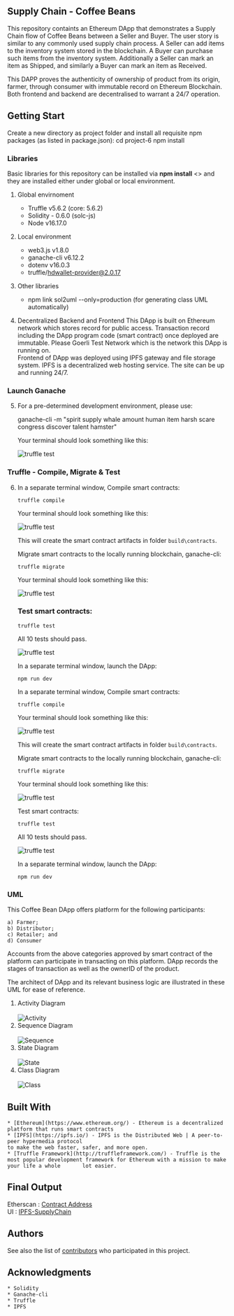## Supply Chain - Coffee Beans

This repository containts an Ethereum DApp that demonstrates a Supply Chain flow of Coffee Beans between a Seller and Buyer. The user story is similar to any commonly used supply chain process. A Seller can add items to the inventory system stored in the blockchain. A Buyer can purchase such items from the inventory system. Additionally a Seller can mark an item as Shipped, and similarly a Buyer can mark an item as Received.

This DAPP proves the authenticity of ownership of product from its origin, farmer, through consumer with immutable record on Ethereum Blockchain.  Both frontend and backend are decentralised to warrant a 24/7 operation. 

## Getting Start

Create a new directory as project folder and install all requisite npm packages (as listed in package.json):
	cd project-6
	npm install
	
	
### Libraries
Basic libraries for this repository can be installed via **npm install** <<library name>> and they are installed either under global or local environment.
 
1. Global envirnoment
	
	- Truffle v5.6.2 (core: 5.6.2)
	- Solidity - 0.6.0 (solc-js)
	- Node v16.17.0


2. Local environment
	- web3.js v1.8.0
	- ganache-cli v6.12.2
	- dotenv v16.0.3
	- truffle/hdwallet-provider@2.0.17

3. Other libraries
	- npm link sol2uml --only=production (for generating class UML automatically)


4. Decentralized Backend and Frontend
	This DApp is built on Ethereum network which stores record for public access. Transaction record including the DApp program code (smart contract) once deployed are immutable.  Please Goerli Test Network which is the network this DApp is running on.  
	Frontend of DApp was deployed using IPFS gateway and file storage system.  IPFS is a decentralized web hosting service. The site can be up and running 24/7.


### Launch Ganache

5. For a pre-determined development environment, please use: 

	ganache-cli -m "spirit supply whale amount human item harsh scare congress discover talent hamster"


	Your terminal should look something like this:

	![truffle test](images/test_wallets.png)

### Truffle - Compile, Migrate & Test 
	
6. In a separate terminal window, Compile smart contracts:

	```
	truffle compile
	```

	Your terminal should look something like this:

	![truffle test](images/truffle_compile.png)

	This will create the smart contract artifacts in folder ```build\contracts```.

	Migrate smart contracts to the locally running blockchain, ganache-cli:

	```
	truffle migrate
	```

	Your terminal should look something like this:

	![truffle test](images/truffle_migrate.png)

	### Test smart contracts:

	```
	truffle test
	```

	All 10 tests should pass.

	![truffle test](images/truffle_test.png)

	In a separate terminal window, launch the DApp:

	```
	npm run dev
	```

	In a separate terminal window, Compile smart contracts:

	```
	truffle compile
	```

	Your terminal should look something like this:

	![truffle test](images/truffle_compile.png)

	This will create the smart contract artifacts in folder ```build\contracts```.

	Migrate smart contracts to the locally running blockchain, ganache-cli:

	```
	truffle migrate
	```

	Your terminal should look something like this:

	![truffle test](images/truffle_migrate.png)

	Test smart contracts:

	```
	truffle test
	```

	All 10 tests should pass.

	![truffle test](images/truffle_test.png)

	In a separate terminal window, launch the DApp:

	```
	npm run dev
	```
### UML
This Coffee Bean DApp offers platform for the following participants:

	a) Farmer;
	b) Distributor;
	c) Retailer; and
	d) Consumer 

Accounts from the above categories approved by smart contract of the platform can participate in transacting on this platform. DApp records the stages of transaction as well as the ownerID of the product.  
	
The architect of DApp and its relevant business logic are illustrated in these UML for ease of reference.  

1. Activity Diagram </br> </br>
![Activity](images/UML/ActivitySC.png)
2. Sequence Diagram </br> </br>
![Sequence](images/UML/SC_Sequence.png)	
3. State Diagram </br> </br>
![State](images/UML/SC_state.png)
4. Class Diagram </br> </br>
![Class](images/UML/classDiagram.png)
	
## Built With

	* [Ethereum](https://www.ethereum.org/) - Ethereum is a decentralized platform that runs smart contracts
	* [IPFS](https://ipfs.io/) - IPFS is the Distributed Web | A peer-to-peer hypermedia protocol
	to make the web faster, safer, and more open.
	* [Truffle Framework](http://truffleframework.com/) - Truffle is the most popular development framework for Ethereum with a mission to make your life a whole 		lot easier.

## Final Output
Etherscan : [Contract Address](https://goerli.etherscan.io/address/0x3F8Ee2517c2b68E9721cA0eaAF64e7992457656a)
	</br>
UI : [IPFS-SupplyChain](https://ipfs.io/ipns/k51qzi5uqu5dld2eef4i1m3jiingwf01w1169sh53utjw0j3m8tpnc4zbg7tgu/)


## Authors

See also the list of [contributors](https://github.com/your/project/contributors.md) who participated in this project.

## Acknowledgments

	* Solidity
	* Ganache-cli
	* Truffle
	* IPFS
